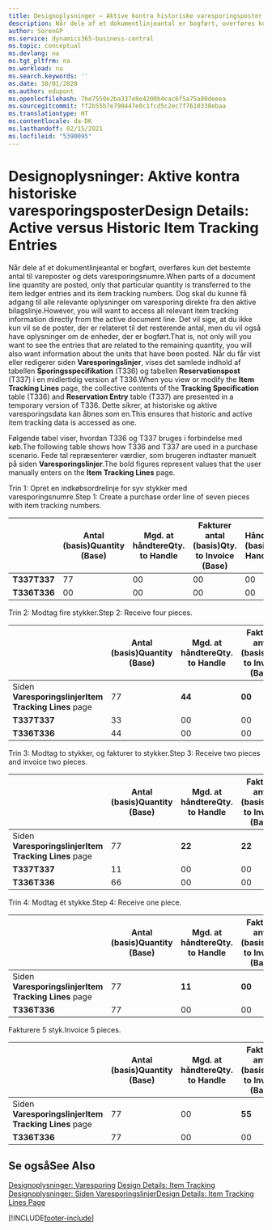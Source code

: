 ```yaml
---
title: Designoplysninger – Aktive kontra historiske varesporingsposter | Microsoft Docs
description: Når dele af et dokumentlinjeantal er bogført, overføres kun det bestemte antal til vareposter og dets varesporingsnumre. Dog skal du kunne få adgang til alle relevante oplysninger om varesporing direkte fra den aktive bilagslinje. Det vil sige, at du ikke kun vil se de poster, der er relateret til det resterende antal, men du vil også have oplysninger om de enheder, der er bogført. Når du får vist eller redigerer siden **Varesporingslinjer**, vises det samlede indhold af tabellen **Sporingsspecifikation** (T336) og tabellen **Reservationspost** (T337) i en midlertidig version af T336. Dette sikrer, at historiske og aktive varesporingsdata kan åbnes som en.
author: SorenGP
ms.service: dynamics365-business-central
ms.topic: conceptual
ms.devlang: na
ms.tgt_pltfrm: na
ms.workload: na
ms.search.keywords: ''
ms.date: 10/01/2020
ms.author: edupont
ms.openlocfilehash: 7be7550e2ba337e8e4200b4cac6f5a75a80deeea
ms.sourcegitcommit: ff2b55b7e790447e0c1fcd5c2ec7f7610338ebaa
ms.translationtype: HT
ms.contentlocale: da-DK
ms.lasthandoff: 02/15/2021
ms.locfileid: "5390095"
---
```

# <a name="design-details-active-versus-historic-item-tracking-entries"></a><span data-ttu-id="ab68c-107">Designoplysninger: Aktive kontra historiske varesporingsposter</span><span class="sxs-lookup"><span data-stu-id="ab68c-107">Design Details: Active versus Historic Item Tracking Entries</span></span>
<span data-ttu-id="ab68c-108">Når dele af et dokumentlinjeantal er bogført, overføres kun det bestemte antal til vareposter og dets varesporingsnumre.</span><span class="sxs-lookup"><span data-stu-id="ab68c-108">When parts of a document line quantity are posted, only that particular quantity is transferred to the item ledger entries and its item tracking numbers.</span></span> <span data-ttu-id="ab68c-109">Dog skal du kunne få adgang til alle relevante oplysninger om varesporing direkte fra den aktive bilagslinje.</span><span class="sxs-lookup"><span data-stu-id="ab68c-109">However, you will want to access all relevant item tracking information directly from the active document line.</span></span> <span data-ttu-id="ab68c-110">Det vil sige, at du ikke kun vil se de poster, der er relateret til det resterende antal, men du vil også have oplysninger om de enheder, der er bogført.</span><span class="sxs-lookup"><span data-stu-id="ab68c-110">That is, not only will you want to see the entries that are related to the remaining quantity, you will also want information about the units that have been posted.</span></span> <span data-ttu-id="ab68c-111">Når du får vist eller redigerer siden **Varesporingslinjer**, vises det samlede indhold af tabellen **Sporingsspecifikation** (T336) og tabellen **Reservationspost** (T337) i en midlertidig version af T336.</span><span class="sxs-lookup"><span data-stu-id="ab68c-111">When you view or modify the **Item Tracking Lines** page, the collective contents of the **Tracking Specification** table (T336) and **Reservation Entry** table (T337) are presented in a temporary version of T336.</span></span> <span data-ttu-id="ab68c-112">Dette sikrer, at historiske og aktive varesporingsdata kan åbnes som en.</span><span class="sxs-lookup"><span data-stu-id="ab68c-112">This ensures that historic and active item tracking data is accessed as one.</span></span>  

 <span data-ttu-id="ab68c-113">Følgende tabel viser, hvordan T336 og T337 bruges i forbindelse med køb.</span><span class="sxs-lookup"><span data-stu-id="ab68c-113">The following table shows how T336 and T337 are used in a purchase scenario.</span></span> <span data-ttu-id="ab68c-114">Fede tal repræsenterer værdier, som brugeren indtaster manuelt på siden **Varesporingslinjer**.</span><span class="sxs-lookup"><span data-stu-id="ab68c-114">The bold figures represent values that the user manually enters on the **Item Tracking Lines** page.</span></span>  

 <span data-ttu-id="ab68c-115">Trin 1: Opret en indkøbsordrelinje for syv stykker med varesporingsnumre.</span><span class="sxs-lookup"><span data-stu-id="ab68c-115">Step 1: Create a purchase order line of seven pieces with item tracking numbers.</span></span>  

||<span data-ttu-id="ab68c-116">**Antal (basis)**</span><span class="sxs-lookup"><span data-stu-id="ab68c-116">**Quantity (Base)**</span></span>|<span data-ttu-id="ab68c-117">**Mgd. at håndtere**</span><span class="sxs-lookup"><span data-stu-id="ab68c-117">**Qty. to Handle**</span></span>|<span data-ttu-id="ab68c-118">**Fakturer antal (basis)**</span><span class="sxs-lookup"><span data-stu-id="ab68c-118">**Qty. to Invoice (Base)**</span></span>|<span data-ttu-id="ab68c-119">**Håndteret antal (basis)**</span><span class="sxs-lookup"><span data-stu-id="ab68c-119">**Quantity Handled (Base)**</span></span>|<span data-ttu-id="ab68c-120">**Faktureret antal (basis)**</span><span class="sxs-lookup"><span data-stu-id="ab68c-120">**Quantity Invoiced (Base)**</span></span>|  
|-|----------------------------------------------|--------------------------------------------|------------------------------------------------------|-------------------------------------------------------|--------------------------------------------------------|  
|<span data-ttu-id="ab68c-121">**T337**</span><span class="sxs-lookup"><span data-stu-id="ab68c-121">**T337**</span></span>|<span data-ttu-id="ab68c-122">7</span><span class="sxs-lookup"><span data-stu-id="ab68c-122">7</span></span>|<span data-ttu-id="ab68c-123">0</span><span class="sxs-lookup"><span data-stu-id="ab68c-123">0</span></span>|<span data-ttu-id="ab68c-124">0</span><span class="sxs-lookup"><span data-stu-id="ab68c-124">0</span></span>|<span data-ttu-id="ab68c-125">0</span><span class="sxs-lookup"><span data-stu-id="ab68c-125">0</span></span>|<span data-ttu-id="ab68c-126">0</span><span class="sxs-lookup"><span data-stu-id="ab68c-126">0</span></span>|  
|<span data-ttu-id="ab68c-127">**T336**</span><span class="sxs-lookup"><span data-stu-id="ab68c-127">**T336**</span></span>|<span data-ttu-id="ab68c-128">0</span><span class="sxs-lookup"><span data-stu-id="ab68c-128">0</span></span>|<span data-ttu-id="ab68c-129">0</span><span class="sxs-lookup"><span data-stu-id="ab68c-129">0</span></span>|<span data-ttu-id="ab68c-130">0</span><span class="sxs-lookup"><span data-stu-id="ab68c-130">0</span></span>|<span data-ttu-id="ab68c-131">0</span><span class="sxs-lookup"><span data-stu-id="ab68c-131">0</span></span>|<span data-ttu-id="ab68c-132">0</span><span class="sxs-lookup"><span data-stu-id="ab68c-132">0</span></span>|  

 <span data-ttu-id="ab68c-133">Trin 2: Modtag fire stykker.</span><span class="sxs-lookup"><span data-stu-id="ab68c-133">Step 2: Receive four pieces.</span></span>  

||<span data-ttu-id="ab68c-134">**Antal (basis)**</span><span class="sxs-lookup"><span data-stu-id="ab68c-134">**Quantity (Base)**</span></span>|<span data-ttu-id="ab68c-135">**Mgd. at håndtere**</span><span class="sxs-lookup"><span data-stu-id="ab68c-135">**Qty. to Handle**</span></span>|<span data-ttu-id="ab68c-136">**Fakturer antal (basis)**</span><span class="sxs-lookup"><span data-stu-id="ab68c-136">**Qty. to Invoice (Base)**</span></span>|<span data-ttu-id="ab68c-137">**Håndteret antal (basis)**</span><span class="sxs-lookup"><span data-stu-id="ab68c-137">**Quantity Handled (Base)**</span></span>|<span data-ttu-id="ab68c-138">**Faktureret antal (basis)**</span><span class="sxs-lookup"><span data-stu-id="ab68c-138">**Quantity Invoiced (Base)**</span></span>|  
|-|----------------------------------------------|--------------------------------------------|------------------------------------------------------|-------------------------------------------------------|--------------------------------------------------------|  
|<span data-ttu-id="ab68c-139">Siden **Varesporingslinjer**</span><span class="sxs-lookup"><span data-stu-id="ab68c-139">**Item Tracking Lines** page</span></span>|<span data-ttu-id="ab68c-140">7</span><span class="sxs-lookup"><span data-stu-id="ab68c-140">7</span></span>|<span data-ttu-id="ab68c-141">**4**</span><span class="sxs-lookup"><span data-stu-id="ab68c-141">**4**</span></span>|<span data-ttu-id="ab68c-142">**0**</span><span class="sxs-lookup"><span data-stu-id="ab68c-142">**0**</span></span>|<span data-ttu-id="ab68c-143">0</span><span class="sxs-lookup"><span data-stu-id="ab68c-143">0</span></span>|<span data-ttu-id="ab68c-144">0</span><span class="sxs-lookup"><span data-stu-id="ab68c-144">0</span></span>|  
|<span data-ttu-id="ab68c-145">**T337**</span><span class="sxs-lookup"><span data-stu-id="ab68c-145">**T337**</span></span>|<span data-ttu-id="ab68c-146">3</span><span class="sxs-lookup"><span data-stu-id="ab68c-146">3</span></span>|<span data-ttu-id="ab68c-147">0</span><span class="sxs-lookup"><span data-stu-id="ab68c-147">0</span></span>|<span data-ttu-id="ab68c-148">0</span><span class="sxs-lookup"><span data-stu-id="ab68c-148">0</span></span>|<span data-ttu-id="ab68c-149">0</span><span class="sxs-lookup"><span data-stu-id="ab68c-149">0</span></span>|<span data-ttu-id="ab68c-150">0</span><span class="sxs-lookup"><span data-stu-id="ab68c-150">0</span></span>|  
|<span data-ttu-id="ab68c-151">**T336**</span><span class="sxs-lookup"><span data-stu-id="ab68c-151">**T336**</span></span>|<span data-ttu-id="ab68c-152">4</span><span class="sxs-lookup"><span data-stu-id="ab68c-152">4</span></span>|<span data-ttu-id="ab68c-153">0</span><span class="sxs-lookup"><span data-stu-id="ab68c-153">0</span></span>|<span data-ttu-id="ab68c-154">0</span><span class="sxs-lookup"><span data-stu-id="ab68c-154">0</span></span>|<span data-ttu-id="ab68c-155">4</span><span class="sxs-lookup"><span data-stu-id="ab68c-155">4</span></span>|<span data-ttu-id="ab68c-156">0</span><span class="sxs-lookup"><span data-stu-id="ab68c-156">0</span></span>|  

 <span data-ttu-id="ab68c-157">Trin 3: Modtag to stykker, og fakturer to stykker.</span><span class="sxs-lookup"><span data-stu-id="ab68c-157">Step 3: Receive two pieces and invoice two pieces.</span></span>  

||<span data-ttu-id="ab68c-158">**Antal (basis)**</span><span class="sxs-lookup"><span data-stu-id="ab68c-158">**Quantity (Base)**</span></span>|<span data-ttu-id="ab68c-159">**Mgd. at håndtere**</span><span class="sxs-lookup"><span data-stu-id="ab68c-159">**Qty. to Handle**</span></span>|<span data-ttu-id="ab68c-160">**Fakturer antal (basis)**</span><span class="sxs-lookup"><span data-stu-id="ab68c-160">**Qty. to Invoice (Base)**</span></span>|<span data-ttu-id="ab68c-161">**Håndteret antal (basis)**</span><span class="sxs-lookup"><span data-stu-id="ab68c-161">**Quantity Handled (Base)**</span></span>|<span data-ttu-id="ab68c-162">**Faktureret antal (basis)**</span><span class="sxs-lookup"><span data-stu-id="ab68c-162">**Quantity Invoiced (Base)**</span></span>|  
|-|----------------------------------------------|--------------------------------------------|------------------------------------------------------|-------------------------------------------------------|--------------------------------------------------------|  
|<span data-ttu-id="ab68c-163">Siden **Varesporingslinjer**</span><span class="sxs-lookup"><span data-stu-id="ab68c-163">**Item Tracking Lines** page</span></span>|<span data-ttu-id="ab68c-164">7</span><span class="sxs-lookup"><span data-stu-id="ab68c-164">7</span></span>|<span data-ttu-id="ab68c-165">**2**</span><span class="sxs-lookup"><span data-stu-id="ab68c-165">**2**</span></span>|<span data-ttu-id="ab68c-166">**2**</span><span class="sxs-lookup"><span data-stu-id="ab68c-166">**2**</span></span>|<span data-ttu-id="ab68c-167">4</span><span class="sxs-lookup"><span data-stu-id="ab68c-167">4</span></span>|<span data-ttu-id="ab68c-168">0</span><span class="sxs-lookup"><span data-stu-id="ab68c-168">0</span></span>|  
|<span data-ttu-id="ab68c-169">**T337**</span><span class="sxs-lookup"><span data-stu-id="ab68c-169">**T337**</span></span>|<span data-ttu-id="ab68c-170">1</span><span class="sxs-lookup"><span data-stu-id="ab68c-170">1</span></span>|<span data-ttu-id="ab68c-171">0</span><span class="sxs-lookup"><span data-stu-id="ab68c-171">0</span></span>|<span data-ttu-id="ab68c-172">0</span><span class="sxs-lookup"><span data-stu-id="ab68c-172">0</span></span>|<span data-ttu-id="ab68c-173">0</span><span class="sxs-lookup"><span data-stu-id="ab68c-173">0</span></span>|<span data-ttu-id="ab68c-174">0</span><span class="sxs-lookup"><span data-stu-id="ab68c-174">0</span></span>|  
|<span data-ttu-id="ab68c-175">**T336**</span><span class="sxs-lookup"><span data-stu-id="ab68c-175">**T336**</span></span>|<span data-ttu-id="ab68c-176">6</span><span class="sxs-lookup"><span data-stu-id="ab68c-176">6</span></span>|<span data-ttu-id="ab68c-177">0</span><span class="sxs-lookup"><span data-stu-id="ab68c-177">0</span></span>|<span data-ttu-id="ab68c-178">0</span><span class="sxs-lookup"><span data-stu-id="ab68c-178">0</span></span>|<span data-ttu-id="ab68c-179">6</span><span class="sxs-lookup"><span data-stu-id="ab68c-179">6</span></span>|<span data-ttu-id="ab68c-180">2</span><span class="sxs-lookup"><span data-stu-id="ab68c-180">2</span></span>|  

 <span data-ttu-id="ab68c-181">Trin 4: Modtag ét stykke.</span><span class="sxs-lookup"><span data-stu-id="ab68c-181">Step 4: Receive one piece.</span></span>  

||<span data-ttu-id="ab68c-182">**Antal (basis)**</span><span class="sxs-lookup"><span data-stu-id="ab68c-182">**Quantity (Base)**</span></span>|<span data-ttu-id="ab68c-183">**Mgd. at håndtere**</span><span class="sxs-lookup"><span data-stu-id="ab68c-183">**Qty. to Handle**</span></span>|<span data-ttu-id="ab68c-184">**Fakturer antal (basis)**</span><span class="sxs-lookup"><span data-stu-id="ab68c-184">**Qty. to Invoice (Base)**</span></span>|<span data-ttu-id="ab68c-185">**Håndteret antal (basis)**</span><span class="sxs-lookup"><span data-stu-id="ab68c-185">**Quantity Handled (Base)**</span></span>|<span data-ttu-id="ab68c-186">**Faktureret antal (basis)**</span><span class="sxs-lookup"><span data-stu-id="ab68c-186">**Quantity Invoiced (Base)**</span></span>|  
|-|----------------------------------------------|--------------------------------------------|------------------------------------------------------|-------------------------------------------------------|--------------------------------------------------------|  
|<span data-ttu-id="ab68c-187">Siden **Varesporingslinjer**</span><span class="sxs-lookup"><span data-stu-id="ab68c-187">**Item Tracking Lines** page</span></span>|<span data-ttu-id="ab68c-188">7</span><span class="sxs-lookup"><span data-stu-id="ab68c-188">7</span></span>|<span data-ttu-id="ab68c-189">**1**</span><span class="sxs-lookup"><span data-stu-id="ab68c-189">**1**</span></span>|<span data-ttu-id="ab68c-190">**0**</span><span class="sxs-lookup"><span data-stu-id="ab68c-190">**0**</span></span>|<span data-ttu-id="ab68c-191">6</span><span class="sxs-lookup"><span data-stu-id="ab68c-191">6</span></span>|<span data-ttu-id="ab68c-192">2</span><span class="sxs-lookup"><span data-stu-id="ab68c-192">2</span></span>|  
|<span data-ttu-id="ab68c-193">**T336**</span><span class="sxs-lookup"><span data-stu-id="ab68c-193">**T336**</span></span>|<span data-ttu-id="ab68c-194">7</span><span class="sxs-lookup"><span data-stu-id="ab68c-194">7</span></span>|<span data-ttu-id="ab68c-195">0</span><span class="sxs-lookup"><span data-stu-id="ab68c-195">0</span></span>|<span data-ttu-id="ab68c-196">0</span><span class="sxs-lookup"><span data-stu-id="ab68c-196">0</span></span>|<span data-ttu-id="ab68c-197">7</span><span class="sxs-lookup"><span data-stu-id="ab68c-197">7</span></span>|<span data-ttu-id="ab68c-198">2</span><span class="sxs-lookup"><span data-stu-id="ab68c-198">2</span></span>|  

 <span data-ttu-id="ab68c-199">Fakturere 5 styk.</span><span class="sxs-lookup"><span data-stu-id="ab68c-199">Invoice 5 pieces.</span></span>  

||<span data-ttu-id="ab68c-200">**Antal (basis)**</span><span class="sxs-lookup"><span data-stu-id="ab68c-200">**Quantity (Base)**</span></span>|<span data-ttu-id="ab68c-201">**Mgd. at håndtere**</span><span class="sxs-lookup"><span data-stu-id="ab68c-201">**Qty. to Handle**</span></span>|<span data-ttu-id="ab68c-202">**Fakturer antal (basis)**</span><span class="sxs-lookup"><span data-stu-id="ab68c-202">**Qty. to Invoice (Base)**</span></span>|<span data-ttu-id="ab68c-203">**Håndteret antal (basis)**</span><span class="sxs-lookup"><span data-stu-id="ab68c-203">**Quantity Handled (Base)**</span></span>|<span data-ttu-id="ab68c-204">**Faktureret antal (basis)**</span><span class="sxs-lookup"><span data-stu-id="ab68c-204">**Quantity Invoiced (Base)**</span></span>|  
|-|----------------------------------------------|--------------------------------------------|------------------------------------------------------|-------------------------------------------------------|--------------------------------------------------------|  
|<span data-ttu-id="ab68c-205">Siden **Varesporingslinjer**</span><span class="sxs-lookup"><span data-stu-id="ab68c-205">**Item Tracking Lines** page</span></span>|<span data-ttu-id="ab68c-206">7</span><span class="sxs-lookup"><span data-stu-id="ab68c-206">7</span></span>|<span data-ttu-id="ab68c-207">0</span><span class="sxs-lookup"><span data-stu-id="ab68c-207">0</span></span>|<span data-ttu-id="ab68c-208">**5**</span><span class="sxs-lookup"><span data-stu-id="ab68c-208">**5**</span></span>|<span data-ttu-id="ab68c-209">7</span><span class="sxs-lookup"><span data-stu-id="ab68c-209">7</span></span>|<span data-ttu-id="ab68c-210">2</span><span class="sxs-lookup"><span data-stu-id="ab68c-210">2</span></span>|  
|<span data-ttu-id="ab68c-211">**T336**</span><span class="sxs-lookup"><span data-stu-id="ab68c-211">**T336**</span></span>|<span data-ttu-id="ab68c-212">7</span><span class="sxs-lookup"><span data-stu-id="ab68c-212">7</span></span>|<span data-ttu-id="ab68c-213">0</span><span class="sxs-lookup"><span data-stu-id="ab68c-213">0</span></span>|<span data-ttu-id="ab68c-214">0</span><span class="sxs-lookup"><span data-stu-id="ab68c-214">0</span></span>|<span data-ttu-id="ab68c-215">7</span><span class="sxs-lookup"><span data-stu-id="ab68c-215">7</span></span>|<span data-ttu-id="ab68c-216">7</span><span class="sxs-lookup"><span data-stu-id="ab68c-216">7</span></span>|  

## <a name="see-also"></a><span data-ttu-id="ab68c-217">Se også</span><span class="sxs-lookup"><span data-stu-id="ab68c-217">See Also</span></span>  
 <span data-ttu-id="ab68c-218">[Designoplysninger: Varesporing](design-details-item-tracking.md) </span><span class="sxs-lookup"><span data-stu-id="ab68c-218">[Design Details: Item Tracking](design-details-item-tracking.md) </span></span>  
 [<span data-ttu-id="ab68c-219">Designoplysninger: Siden Varesporingslinjer</span><span class="sxs-lookup"><span data-stu-id="ab68c-219">Design Details: Item Tracking Lines Page</span></span>](design-details-item-tracking-lines-window.md)


[!INCLUDE[footer-include](includes/footer-banner.md)]